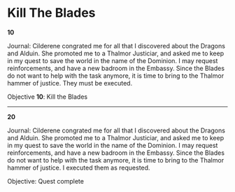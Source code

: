 # Kill The Blades

**10**

Journal: 
Cilderene congrated me for all that I discovered about the Dragons and Alduin. She promoted me to a Thalmor Justiciar, and asked me to keep in my quest to save the world in the name of the Dominion. I may request reinforcements, and have a new badroom in the Embassy. Since the Blades do not want to help with the task anymore, it is time to bring to the Thalmor hammer of justice. They must be executed.

Objective **10**: Kill the Blades

----


**20**

Journal: 
Cilderene congrated me for all that I discovered about the Dragons and Alduin. She promoted me to a Thalmor Justiciar, and asked me to keep in my quest to save the world in the name of the Dominion. I may request reinforcements, and have a new badroom in the Embassy. Since the Blades do not want to help with the task anymore, it is time to bring to the Thalmor hammer of justice. I executed them as requested.

Objective: Quest complete
